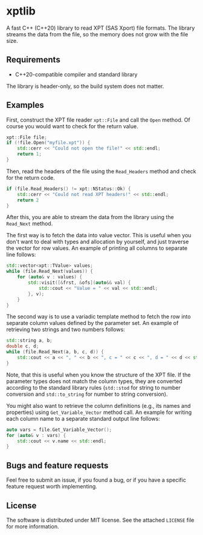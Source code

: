 # xptlib
A fast C++ (C++20) library to read XPT (SAS Xport) file formats. The library streams the data from the file, so the memory does not grow with the file size.

## Requirements

* C++20-compatible compiler and standard library

The library is header-only, so the build system does not matter.

## Examples

First, construct the XPT file reader `xpt::File` and call the `Open` method. Of course you would want to check for the return value.
```cpp
xpt::File file;
if (!file.Open("myfile.xpt")) {
	std::cerr << "Could not open the file!" << std::endl;
	return 1;
}
```
Then, read the headers of the file using the `Read_Headers` method and check for the return code.
```cpp
if (file.Read_Headers() != xpt::NStatus::Ok) {
	std::cerr << "Could not read XPT headers!" << std::endl;
	return 2
}
```
After this, you are able to stream the data from the library using the `Read_Next` method.

The first way is to fetch the data into value vector. This is useful when you don't want to deal with types and allocation by yourself, and just traverse the vector for row values. An example of printing all columns to separate line follows:
```cpp
std::vector<xpt::TValue> values;
while (file.Read_Next(values)) {
	for (auto& v : values) {
		std::visit([&frst, &ofs](auto&& val) {
			std::cout << "Value = " << val << std::endl;
		}, v);
	}
}
```
The second way is to use a variadic template method to fetch the row into separate column values defined by the parameter set. An example of retrieving two strings and two numbers follows:
```cpp
std::string a, b;
double c, d;
while (file.Read_Next(a, b, c, d)) {
	std::cout << a << ", " << b << ", c = " << c << ", d = " << d << std::endl;
}
```
Note, that this is useful when you know the structure of the XPT file. If the parameter types does not match the column types, they are converted according to the standard library rules (`std::stod` for string to number conversion and `std::to_string` for number to string conversion).

You might also want to retrieve the column definitions (e.g., its names and properties) using `Get_Variable_Vector` method call. An example for writing each column name to a separate standard output line follows:
```cpp
auto vars = file.Get_Variable_Vector();
for (auto& v : vars) {
	std::cout << v.name << std::endl;
}
```

## Bugs and feature requests

Feel free to submit an issue, if you found a bug, or if you have a specific feature request worth implementing.

## License

The software is distributed under MIT license. See the attached `LICENSE` file for more information.
